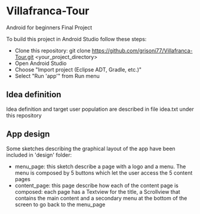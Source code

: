 # Villafranca-Tour
Android for beginners Final Project

To build this project in Android Studio follow these steps:

- Clone this repository: git clone https://github.com/grisoni77/Villafranca-Tour.git <your_project_directory>
- Open Android Studio
- Choose "Import project (Eclipse ADT, Gradle, etc.)"
- Select "Run 'app'" from Run menu 

## Idea definition
Idea definition and target user population are described in file idea.txt under this repository

## App design
Some sketches describing the graphical layout of the app have been included in 'design' folder:
- menu_page: this sketch describe a page with a logo and a menu. The menu is composed by 5 buttons which let the user access the 5 content pages
- content_page: this page describe how each of the content page is composed: each page has a Textview for the title, a Scrollview that contains the main content and a secondary menu at the bottom of the screen to go back to the menu_page

